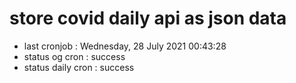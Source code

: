 # store covid daily api as json data

- last cronjob : Wednesday, 28 July 2021 00:43:28
- status og cron : success
- status daily cron : success
      
      